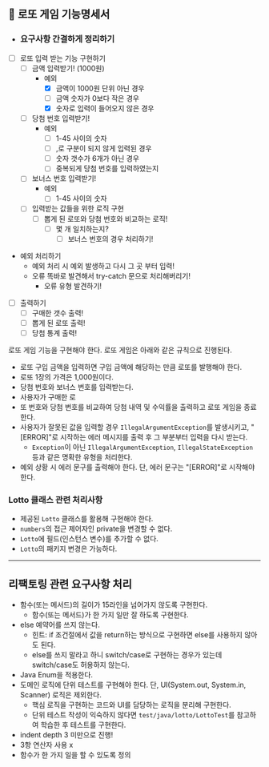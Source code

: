 ## 🎫 로또 게임 기능명세서

- ### 요구사항 간결하게 정리하기

- [ ] 로또 입력 받는 기능 구현하기
  - [ ] 금액 입력받기! (1000원)
    - 예외
        - [X] 금액이 1000원 단위 아닌 경우
        - [ ] 금액 숫자가 0보다 작은 경우
        - [X] 숫자로 입력이 들어오지 않은 경우
  - [ ] 당첨 번호 입력받기!
    - 예외
      - [ ] 1-45 사이의 숫자
      - [ ] ,로 구분이 되지 않게 입력된 경우
      - [ ] 숫자 갯수가 6개가 아닌 경우
      - [ ] 중복되게 당첨 번호를 입력하였는지
  - [ ] 보너스 번호 입력받기!
    - 예외 
      - [ ] 1-45 사이의 숫자
  - [ ] 입력받는 값들을 위한 로직 구현
    - [ ] 뽑게 된 로또와 당첨 번호와 비교하는 로직!
      - [ ] 몇 개 일치하는지?
        - [ ] 보너스 번호의 경우 처리하기!

- 예외 처리하기
  - 예외 처리 시 예외 발생하고 다시 그 곳 부터 입력!
  - 오류 똑바로 발견해서 try-catch 문으로 처리해버리기!
    - 오류 유형 발견하기!

- [ ] 출력하기
  - [ ] 구매한 갯수 출력!
  - [ ] 뽑게 된 로또 출력!
  - [ ] 당첨 통계 출력!
  
로또 게임 기능을 구현해야 한다. 로또 게임은 아래와 같은 규칙으로 진행된다.

- 로또 구입 금액을 입력하면 구입 금액에 해당하는 만큼 로또를 발행해야 한다.
- 로또 1장의 가격은 1,000원이다.
- 당첨 번호와 보너스 번호를 입력받는다.
- 사용자가 구매한 로
- 또 번호와 당첨 번호를 비교하여 당첨 내역 및 수익률을 출력하고 로또 게임을 종료한다.
- 사용자가 잘못된 값을 입력할 경우 `IllegalArgumentException`를 발생시키고, "[ERROR]"로 시작하는 에러 메시지를 출력 후 그 부분부터 입력을 다시 받는다.
    - `Exception`이 아닌 `IllegalArgumentException`, `IllegalStateException` 등과 같은 명확한 유형을 처리한다.
- 예외 상황 시 에러 문구를 출력해야 한다. 단, 에러 문구는 "[ERROR]"로 시작해야 한다.


### Lotto 클래스 관련 처리사항
- 제공된 `Lotto` 클래스를 활용해 구현해야 한다.
- `numbers`의 접근 제어자인 private을 변경할 수 없다.
- `Lotto`에 필드(인스턴스 변수)를 추가할 수 없다.
- `Lotto`의 패키지 변경은 가능하다.






---


## 리팩토링 관련 요구사항 처리
- 함수(또는 메서드)의 길이가 15라인을 넘어가지 않도록 구현한다.
    - 함수(또는 메서드)가 한 가지 일만 잘 하도록 구현한다.
- else 예약어를 쓰지 않는다.
    - 힌트: if 조건절에서 값을 return하는 방식으로 구현하면 else를 사용하지 않아도 된다.
    - else를 쓰지 말라고 하니 switch/case로 구현하는 경우가 있는데 switch/case도 허용하지 않는다.
- Java Enum을 적용한다.
- 도메인 로직에 단위 테스트를 구현해야 한다. 단, UI(System.out, System.in, Scanner) 로직은 제외한다.
    - 핵심 로직을 구현하는 코드와 UI를 담당하는 로직을 분리해 구현한다.
    - 단위 테스트 작성이 익숙하지 않다면 `test/java/lotto/LottoTest`를 참고하여 학습한 후 테스트를 구현한다.
-  indent depth 3 미만으로 진행!
-  3항 연산자 사용 x
-  함수가 한 가지 일을 할 수 있도록 정의
